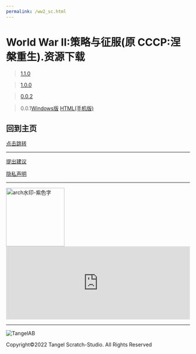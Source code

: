 ```yaml
---
permalink: /ww2_sc.html
---
```

# World War II:策略与征服(原 CCCP:涅槃重生).资源下载

> [1.1.0](https://afdian.net/p/9a48c0144c5d11edbf4e52540025c377)

> [1.0.0](https://afdian.net/p/560143a64ba711ed98cd52540025c377)

> [0.0.2](https://afdian.net/p/5cd31fa2495811ed936a52540025c377)

> 0.0.1[Windows版](https://afdian.net/p/3db81a3e489311ed94c352540025c377) [HTML(手机版)](https://afdian.net/p/48683020489511ed813252540025c377)

## 回到主页

[点击跳转](http://tangelscratchstudio.online/)

***

[提出建议](https://support.qq.com/product/400818)

[隐私声明](https://docs.qq.com/doc/DQlpwT3pEakZxQUt0)

***

<img width="160" alt="arch水印-紫色字" src="https://user-images.githubusercontent.com/91039316/166202842-59b79d17-086f-408d-8634-b779db164080.png">

<iframe id="afdian_leaflet_TangelStudio" src="https://afdian.net/leaflet?slug=TangelStudio" width="100%" scrolling="no" height="200" frameborder="0"></iframe><script>document.body.clientWidth< 700 ? document.getElementById("afdian_leaflet_TangelStudio").width = "100%" : document.getElementById("afdian_leaflet_TangelStudio").width = "640"</script>

***

![TangelAB](https://user-images.githubusercontent.com/91039316/173221445-198afbbd-39a2-49cd-83f2-4bd5af9ff75f.png)

Copyright©2022 Tangel Scratch-Studio. All Rights Reserved

